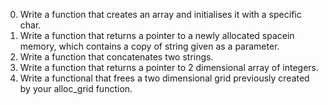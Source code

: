 0. Write a function that creates an array and initialises it with a specific char.
1. Write a function that returns a pointer to a newly allocated spacein memory, which contains a copy of string given as a parameter.
2. Write a function that concatenates two strings.
3. Write a function that returns a pointer to 2 dimensional array of integers.
4. Write a functional that frees a two dimensional grid previously created by your alloc_grid function.
